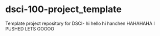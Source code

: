 # dsci-100-project_template
Template project repository for DSCI-
hi hello
hi hanchen
HAHAHAHA I PUSHED LETS GOOOO